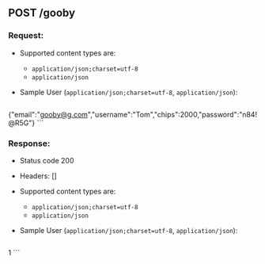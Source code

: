 ## POST /gooby

### Request:

- Supported content types are:

    - `application/json;charset=utf-8`
    - `application/json`

- Sample User (`application/json;charset=utf-8`, `application/json`):

    ```javascript
{"email":"gooby@g.com","username":"Tom","chips":2000,"password":"n84!@R5G"}
    ```

### Response:

- Status code 200
- Headers: []

- Supported content types are:

    - `application/json;charset=utf-8`
    - `application/json`

- Sample User (`application/json;charset=utf-8`, `application/json`):

    ```javascript
1
    ```

